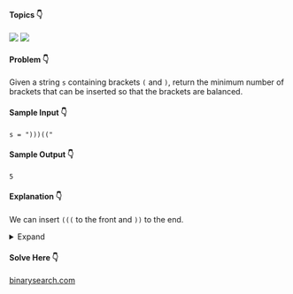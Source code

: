 #### Topics :point_down:
![](https://img.shields.io/badge/-stack-wheat)
![](https://img.shields.io/badge/-string-wheat)

#### Problem :point_down:
Given a string `s` containing brackets `(` and `)`, return the minimum number of brackets that can be inserted so that the brackets are balanced.
#### Sample Input :point_down:
```
s = ")))(("
```
#### Sample Output :point_down:
```
5
```
#### Explanation :point_down:
We can insert `(((` to the front and `))` to the end.
<details>
<summary>Expand</summary>

#### Python :point_down:
```py
def solve(self, s):
    t = [] # stack
    c = 0  # count
    for i in s:
        if not t:
            t.append(i)
            c += 1
        elif t[-1] == '(' and i == ')':
            t.pop()
            c -= 1
        else:
            t.append(i)
            c += 1

    return c
```  
#### Time Complexity :point_down:
```
O(n)
```
#### Space Complexity :point_down:
```
O(n)
```
#### Python :point_down:
```py
def solve(self, s):
    t = [] # stack
    for i in s:
        if not t:
            t.append(i)
        elif t[-1] == '(' and i == ')':
            t.pop()
        else:
            t.append(i)

    return len(t)
```  
#### Time Complexity :point_down:
```
O(n)
```
#### Space Complexity :point_down:
```
O(n)
```
</details>

#### Solve Here :point_down:
[binarysearch.com](https://binarysearch.com/problems/Minimum-Bracket-Addition)
